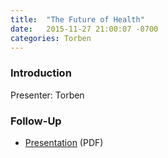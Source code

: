 ```yaml
---
title:  "The Future of Health"
date:   2015-11-27 21:00:07 -0700
categories: Torben
---
```


### Introduction


Presenter: Torben

### Follow-Up

* [Presentation](/assets/present/2015/future-of-health.pdf) (PDF)
